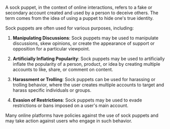 A sock puppet, in the context of online interactions, refers to a fake or secondary account created and used by a person to deceive others. The term comes from the idea of using a puppet to hide one's true identity.

Sock puppets are often used for various purposes, including:

1. **Manipulating Discussions**: Sock puppets may be used to manipulate discussions, skew opinions, or create the appearance of support or opposition for a particular viewpoint.
    
2. **Artificially Inflating Popularity**: Sock puppets may be used to artificially inflate the popularity of a person, product, or idea by creating multiple accounts to like, share, or comment on content.
    
3. **Harassment or Trolling**: Sock puppets can be used for harassing or trolling behavior, where the user creates multiple accounts to target and harass specific individuals or groups.
    
4. **Evasion of Restrictions**: Sock puppets may be used to evade restrictions or bans imposed on a user's main account.
    

Many online platforms have policies against the use of sock puppets and may take action against users who engage in such behavior.